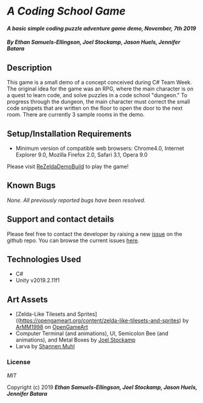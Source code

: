 # _A Coding School Game_

#### _A basic simple coding puzzle adventure game demo, November, 7th 2019_

#### _By **Ethan Samuels-Ellingson, Joel Stockamp, Jason Huels, Jennifer Batara**_

## Description

This game is a small demo of a concept conceived during C# Team Week. The original idea for the game was an RPG, where the main character is on a quest to learn code, and solve puzzles in a code school "dungeon." To progress through the dungeon, the main character must correct the small code snippets that are written on the floor to open the door to the next room. There are currently 3 sample rooms in the demo.


## Setup/Installation Requirements
- Minimum version of compatible web browsers: Chrome4.0, Internet Explorer	9.0, Mozilla Firefox	2.0, Safari	3.1, Opera	9.0

Please visit [ReZeldaDemoBuild](http://stockampj.github.io/ReZeldaDemoBuild) to play the game!

## Known Bugs

_None. All previously reported bugs have been resolved._

## Support and contact details

Please feel free to contact the developer by raising a new [issue](https://github.com/jasonHuels/ReZelda/issues/new) on the github repo. You can browse the current issues [here](https://github.com/jasonHuels/ReZelda/issues).

## Technologies Used

* C#
* Unity v2019.2.11f1


## Art Assets
- [Zelda-Like Tilesets and Sprites]((https://opengameart.org/content/zelda-like-tilesets-and-sprites)
 by [ArMM1998](https://opengameart.org/users/armm1998) on [OpenGameArt](https://opengameart.org/)
- Computer Terminal (and animations), UI, Semicolon Bee (and animations), and Metal Boxes by [Joel Stockamp](https://github.com/stockampj)
- Larva by [Shannen Muhl](http://www.shannenmuhl.com/)


### License

_MIT_

Copyright (c) 2019 **_Ethan Samuels-Ellingson, Joel Stockamp, Jason Huels, Jennifer Batara_**
